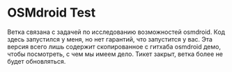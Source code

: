 # OSMdroid Test

Ветка связана с задачей по исследованию возможностей osmdroid. Код здесь запустился у меня, но нет гарантий, что запустится у вас. Эта версия всего лишь содержит скопированное с гитхаба osmdroid демо, чтобы посмотреть, с чем мы имеем дело. Тикет закрыт, ветка более не будет обновляться.

